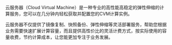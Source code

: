 云服务器（Cloud Virtual Machine）是一种专业的高性能高稳定的弹性伸缩的计算服务，您可以在几分钟内轻松获取并配置您的CVM计算实例。

云服务器不仅提供了镜像复制、快照备份、弹性伸缩等灵活部署服务，帮助您根据业务需要快速扩展计算容量，而且提供高性价比的灵活计费方式，按实际使用的容量收费，节约计算成本，让您能更加专注于业务发展。

<script type="text/plugin" resource-type="code">
<div lang="C#">
using System;
// Imports the Google Cloud client library
using Google.Storage.V1;

public class QuickstartSample
{
    public static void Main()
    {
        // Your Google Cloud Platform project ID
        string projectId = "YOUR_PROJECT_ID";

        // Instantiates a client
        StorageClient storageClient = StorageClient.Create();

        // The name for the new bucket
        string bucketName = "my-new-bucket";

        // Creates the new bucket
        storageClient.CreateBucket(projectId, bucketName);

        Console.WriteLine($"Bucket {bucket.Name} created.");
    }
}
</div>
</script>

<script type="text/plugin" resource-type="code">
<div lang="go">
// Sample storage-quickstart creates a Google Cloud Storage bucket.
package main

import (
        "fmt"
        "log"

        // Imports the Google Cloud Storage client package.
        "cloud.google.com/go/storage"
        "golang.org/x/net/context"
)

func main() {
        ctx := context.Background()

        // Sets your Google Cloud Platform project ID.
        projectID := "YOUR_PROJECT_ID"

        // Creates a client.
        client, err := storage.NewClient(ctx)
        if err != nil {
                log.Fatalf("Failed to create client: %v", err)
        }

        // Sets the name for the new bucket.
        bucketName := "my-new-bucket"

        // Creates a Bucket instance.
        bucket := client.Bucket(bucketName)

        // Creates the new bucket.
        if err := bucket.Create(ctx, projectID, nil); err != nil {
                log.Fatalf("Failed to create bucket: %v", err)
        }

        fmt.Printf("Bucket %v created.\n", bucketName)
}
</div>
</script>

<script type="text/plugin" resource-type="code">
<div lang="C#">
dsadsa
</div>
<div lang="go">
dsdxxsx
</div>
<div lang="nodejs">
cvfvavafv
</div>
</script>

<script type="text/plugin" resource-type="code">
<div lang="C#">
	constructor() {
		this.$navContainer = $('.J-navContainer');
        this.$documentContainer = $('.J-mainContent .doc-box');
        this.$contentContainer = $('.J-mainDetail');
        this.$content = $('.J-innerMain');
        this.minWidth = 1268; 
        this.hasAbsolute = undefined;
		this.titleOffsetTop = this.$content.find('.J-mainTitle').offset().top;
		if ($('.J-qc-footer').length) {
			this.$footer = $('.J-qc-footer');
		} else {
			this.$footer = $('.tc-footer');
		}
		this.init();
	}
</div>
</script>
